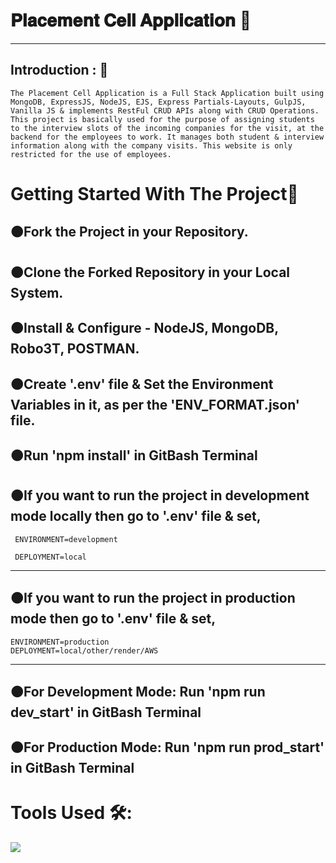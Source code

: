 #  𝐏𝐥𝐚𝐜𝐞𝐦𝐞𝐧𝐭 𝐂𝐞𝐥𝐥 𝐀𝐩𝐩𝐥𝐢𝐜𝐚𝐭𝐢𝐨𝐧 🦁
   
---
## Introduction : 🫵
    The Placement Cell Application is a Full Stack Application built using MongoDB, ExpressJS, NodeJS, EJS, Express Partials-Layouts, GulpJS,
    Vanilla JS & implements RestFul CRUD APIs along with CRUD Operations. This project is basically used for the purpose of assigning students 
    to the interview slots of the incoming companies for the visit, at the backend for the employees to work. It manages both student & interview 
    information along with the company visits. This website is only restricted for the use of employees.
    
# Getting Started With The Project🏃
  🟠Fork the Project in your Repository.
  ---
  🟠Clone the Forked Repository in your Local System.
  ---
  🟠Install & Configure - NodeJS, MongoDB, Robo3T, POSTMAN.
  ---
  🟠Create '.env' file & Set the Environment Variables in it, as per the 'ENV_FORMAT.json' file.
  ---
  🟠Run 'npm install' in GitBash Terminal
  ---
  🟠If you want to run the project in development mode locally then go to '.env' file & set,
  ---
     ENVIRONMENT=development
     
     DEPLOYMENT=local
  ---
  🟠If you want to run the project in production mode then go to '.env' file & set,
  ---
    ENVIRONMENT=production
    DEPLOYMENT=local/other/render/AWS
  ---
  🟠For Development Mode:
    Run 'npm run dev_start' in GitBash Terminal
  ---
  🟠For Production Mode:
    Run 'npm run prod_start' in GitBash Terminal
  ---
  
  # Tools Used 🛠️:
  <img src="https://media.istockphoto.com/id/517188688/photo/mountain-landscape.jpg?s=612x612&w=0&k=20&c=A63koPKaCyIwQWOTFBRWXj_PwCrR4cEoOw2S9Q7yVl8=">
               
